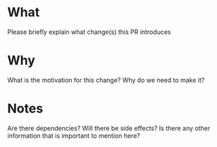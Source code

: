 # What

Please briefly explain what change(s) this PR introduces

# Why

What is the motivation for this change? Why do we need to make it?

# Notes

Are there dependencies? Will there be side effects? Is there any other information that is important to mention here?